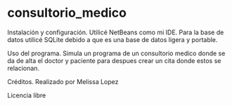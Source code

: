 # consultorio_medico

Instalación y configuración.
Utilicé  NetBeans como mi IDE. 
Para la base de datos utilicé SQLite debido a que es una base de datos ligera y portable.


Uso del programa.
Simula un programa de un consultorio medico donde se da de alta el doctor y paciente para despues crear un cita donde estos se relacionan.

Créditos.
Realizado por Melissa Lopez 

Licencia libre
